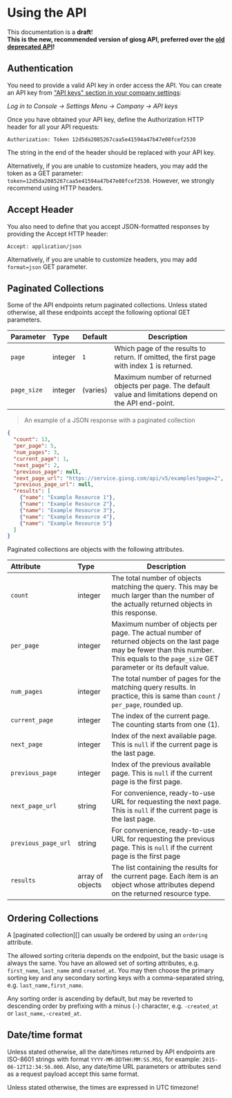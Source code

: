 Using the API
=============

<aside class="warning">
This documentation is a <strong>draft</strong>!
</aside>

<aside class="success">
<strong>This is the new, recommended version of giosg API, preferred over the <a href="https://docs.giosg.com/doku.php?id=public:technical-documentation:backend-api">old deprecated API</a>!</strong>
</aside>

## Authentication

You need to provide a valid API key in order access the API. You can create an API key from ["API keys" section in your company settings](https://service.giosg.com/en/settings/#/live/company/tokens):

*Log in to Console → Settings Menu → Company → API keys*

Once you have obtained your API key, define the Authorization HTTP header for all your API requests:

`Authorization: Token 12d5da2085267caa5e41594a47b47e08fcef2530`

<aside class="notice">
The string in the end of the header should be replaced with your API key.
</aside>

Alternatively, if you are unable to customize headers, you may add the token as a GET parameter: `token=12d5da2085267caa5e41594a47b47e08fcef2530`. However, we strongly recommend using HTTP headers.


## Accept Header

You also need to define that you accept JSON-formatted responses by providing the Accept HTTP header:

`Accept: application/json`

Alternatively, if you are unable to customize headers, you may add `format=json` GET parameter.

## Paginated Collections

Some of the API endpoints return paginated collections. Unless stated otherwise, all these endpoints accept the following optional GET parameters.

Parameter  | Type    | Default  | Description
:----------|:--------|----------|------------
`page`     | integer | `1`      | Which page of the results to return. If omitted, the first page with index 1 is returned.
`page_size`| integer | (varies) | Maximum number of returned objects per page. The default value and limitations depend on the API end-point.

> An example of a JSON response with a paginated collection

```json
{
  "count": 13,
  "per_page": 5,
  "num_pages": 3,
  "current_page": 1,
  "next_page": 2,
  "previous_page": null,
  "next_page_url": "https://service.giosg.com/api/v5/examples?page=2",
  "previous_page_url": null,
  "results": [
    {"name": "Example Resource 1"},
    {"name": "Example Resource 2"},
    {"name": "Example Resource 3"},
    {"name": "Example Resource 4"},
    {"name": "Example Resource 5"}
  ]
}
```

Paginated collections are objects with the following attributes.

Attribute | Type | Description
:---------|:-----|------------
`count` | integer | The total number of objects matching the query. This may be much larger than the number of the actually returned objects in this response.
`per_page` | integer | Maximum number of objects per page. The actual number of returned objects on the last page may be fewer than this number. This equals to the `page_size` GET parameter or its default value.
`num_pages` | integer | The total number of pages for the matching query results. In practice, this is same than `count` / `per_page`, rounded up.
`current_page` | integer | The index of the current page. The counting starts from one (1).
`next_page` | integer | Index of the next available page. This is `null` if the current page is the last page.
`previous_page` | integer | Index of the previous available page. This is `null` if the current page is the first page.
`next_page_url` | string | For convenience, ready-to-use URL for requesting the next page. This is `null` if the current page is the last page.
`previous_page_url` | string | For convenience, ready-to-use URL for requesting the previous page. This is `null` if the current page is the first page
`results` | array of objects | The list containing the results for the current page. Each item is an object whose attributes depend on the returned resource type.

## Ordering Collections

A [paginated collection][] can usually be ordered by using an `ordering` attribute.

The allowed sorting criteria depends on the endpoint, but the basic usage is always the same. You have an allowed set of sorting attributes, e.g. `first_name`, `last_name` and `created_at`. You may then choose the primary sorting key and any secondary sorting keys with a comma-separated string, e.g. `last_name,first_name`.

Any sorting order is ascending by default, but may be reverted to descending order by prefixing with a minus (`-`) character, e.g. `-created_at` or `last_name,-created_at`.

## Date/time format

Unless stated otherwise, all the date/times returned by API endpoints are ISO-8601 strings with format `YYYY-MM-DDTHH:MM:SS.MSS`, for example: `2015-06-12T12:34:56.000`. Also, any date/time URL parameters or attributes send as a request payload accept this same format.

Unless stated otherwise, the times are expressed in UTC timezone!
